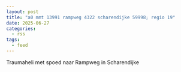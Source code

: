 ```yaml
---
layout: post
title: "a0 mmt 13991 rampweg 4322 scharendijke 59998; regio 19"
date: 2025-06-27
categories: 
  - rss
tags: 
  - feed
---
```


Traumaheli met spoed naar Rampweg in Scharendijke
